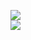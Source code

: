 [![](https://img.shields.io/badge/Made%20With-Github%20Spray-lightgrey.svg?style=for-the-badge&logo=github)](https://github.com/Annihil/github-spray#31519)  
[![](https://i.imgur.com/2DrTn0Z.gif)](https://github.com/Annihil/github-spray)